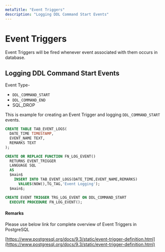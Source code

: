 ```yaml
---
metaTitle: "Event Triggers"
description: "Logging DDL Command Start Events"
---
```


# Event Triggers


Event Triggers will be fired whenever event associated with them occurs in database.



## Logging DDL Command Start Events


Event Type-

- `DDL_COMMAND_START`
- `DDL_COMMAND_END`
- SQL_DROP

This is example for creating an Event Trigger and logging `DDL_COMMAND_START` events.

```sql
CREATE TABLE TAB_EVENT_LOGS(
  DATE_TIME TIMESTAMP,
  EVENT_NAME TEXT,
  REMARKS TEXT
);

CREATE OR REPLACE FUNCTION FN_LOG_EVENT()
  RETURNS EVENT_TRIGGER
  LANGUAGE SQL
  AS 
  $main$
    INSERT INTO TAB_EVENT_LOGS(DATE_TIME,EVENT_NAME,REMARKS)
      VALUES(NOW(),TG_TAG,'Event Logging');
  $main$;

CREATE EVENT TRIGGER TRG_LOG_EVENT ON DDL_COMMAND_START
  EXECUTE PROCEDURE FN_LOG_EVENT();

```



#### Remarks


Please use below link for complete overview of Event Triggers in PostgreSQL

[https://www.postgresql.org/docs/9.3/static/event-trigger-definition.html](https://www.postgresql.org/docs/9.3/static/event-trigger-definition.html)

